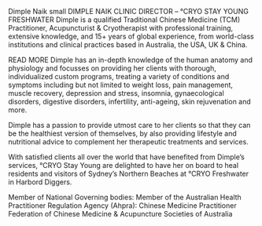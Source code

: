 
Dimple Naik small
DIMPLE NAIK
CLINIC DIRECTOR – °CRYO STAY YOUNG FRESHWATER
Dimple is a qualified Traditional Chinese Medicine (TCM) Practitioner, Acupuncturist & Cryotherapist with professional training, extensive knowledge, and 15+ years of global experience, from world-class institutions and clinical practices based in Australia, the USA, UK & China.

READ MORE
Dimple has an in-depth knowledge of the human anatomy and physiology and focusses on providing her clients with thorough, individualized custom programs, treating a variety of conditions and symptoms including but not limited to weight loss, pain management, muscle recovery, depression and stress, insomnia, gynaecological disorders, digestive disorders, infertility, anti-ageing, skin rejuvenation and more.

Dimple has a passion to provide utmost care to her clients so that they can be the healthiest version of themselves, by also providing lifestyle and nutritional advice to complement her therapeutic treatments and services.

With satisfied clients all over the world that have benefited from Dimple’s services, °CRYO Stay Young are delighted to have her on board to heal residents and visitors of Sydney’s Northern Beaches at °CRYO Freshwater in Harbord Diggers.

Member of National Governing bodies:
Member of the Australian Health Practitioner Regulation Agency (Ahpra): Chinese Medicine Practitioner
Federation of Chinese Medicine & Acupuncture Societies of Australia

